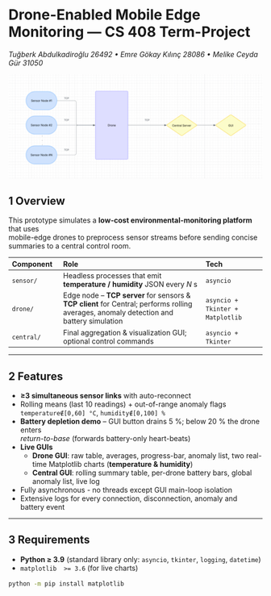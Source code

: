 # Drone-Enabled Mobile Edge Monitoring — CS 408 Term-Project  
*Tuğberk Abdulkadiroğlu 26492 • Emre Gökay Kılınç 28086 • Melike Ceyda Gür 31050*

<div align="center">
  <img src="docs/arch_diagram.png" width="650" alt="Architecture Diagram"/>
</div>

## 1  Overview
This prototype simulates a **low-cost environmental-monitoring platform** that uses  
mobile-edge drones to preprocess sensor streams before sending concise summaries to a
central control room.

Component&nbsp;&nbsp;| Role | Tech
:---|:---|:---
`sensor/` | Headless processes that emit **temperature / humidity** JSON every *N* s | `asyncio`
`drone/`  | Edge node – **TCP server** for sensors & **TCP client** for Central; performs rolling averages, anomaly detection and battery simulation | `asyncio + Tkinter + Matplotlib`
`central/` | Final aggregation & visualization GUI; optional control commands | `asyncio + Tkinter`

---

## 2  Features
* **≥3 simultaneous sensor links** with auto-reconnect
* Rolling means (last 10 readings) + out-of-range anomaly flags  
  `temperature∉[0,60] °C`, `humidity∉[0,100] %`
* **Battery depletion demo** – GUI button drains 5 %; below 20 % the drone enters  
  *return-to-base* (forwards battery-only heart-beats)
* **Live GUIs**
  * **Drone GUI**: raw table, averages, progress-bar, anomaly list, two real-time
    Matplotlib charts (**temperature & humidity**)
  * **Central GUI**: rolling summary table, per-drone battery bars, global anomaly list, live log
* Fully asynchronous - no threads except GUI main-loop isolation
* Extensive logs for every connection, disconnection, anomaly and battery event

---

## 3  Requirements
* **Python ≥ 3.9** (standard library only: `asyncio`, `tkinter`, `logging`, `datetime`)
* `matplotlib  >= 3.6` (for live charts)

```bash
python -m pip install matplotlib
